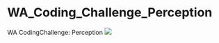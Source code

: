 # WA_Coding_Challenge_Perception
WA CodingChallenge: Perception
![](https://github.com/dawn-cmd/WA_Coding_Challenge_Perception/blob/main/answer.png)
